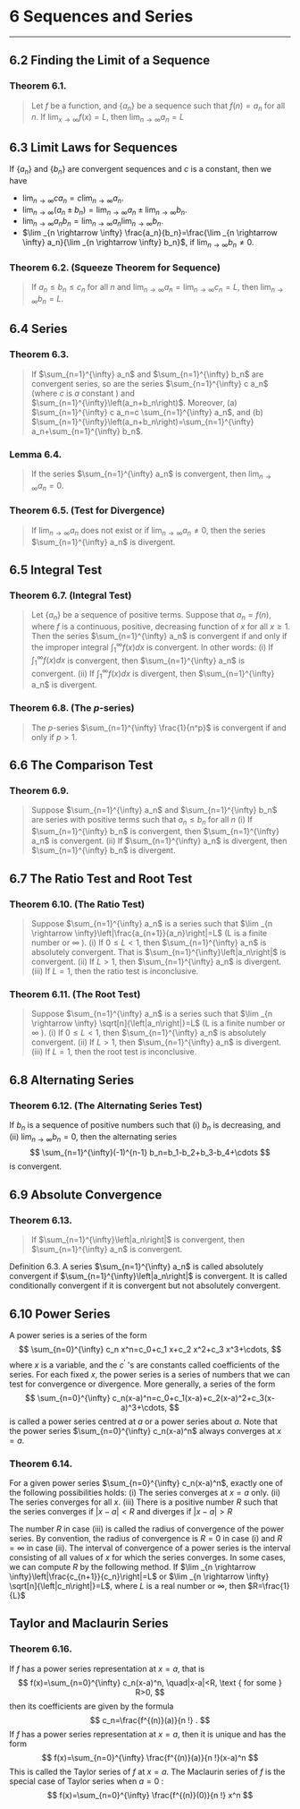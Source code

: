 # 6 Sequences and Series
---

## 6.2 Finding the Limit of a Sequence

### Theorem 6.1. 

>Let $f$ be a function, and $\left\{a_n\right\}$ be a sequence such that $f(n)=a_n$ for all $n$. If $\lim _{x \rightarrow \infty} f(x)=L$, then $\lim _{n \rightarrow \infty} a_n=L$

## 6.3 Limit Laws for Sequences

If $\left\{a_n\right\}$ and $\left\{b_n\right\}$ are convergent sequences and $c$ is a constant, then we have

- $\lim _{n \rightarrow \infty} c a_n=c \lim _{n \rightarrow \infty} a_n$.
- $\lim _{n \rightarrow \infty}\left(a_n \pm b_n\right)=\lim _{n \rightarrow \infty} a_n \pm \lim _{n \rightarrow \infty} b_n$.
- $\lim _{n \rightarrow \infty} a_n b_n=\lim _{n \rightarrow \infty} a_n \lim _{n \rightarrow \infty} b_n$.
- $\lim _{n \rightarrow \infty} \frac{a_n}{b_n}=\frac{\lim _{n \rightarrow \infty} a_n}{\lim _{n \rightarrow \infty} b_n}$, if $\lim _{n \rightarrow \infty} b_n \neq 0$.

### Theorem 6.2. (Squeeze Theorem for Sequence)

> If $a_n \leq b_n \leq c_n$ for all $n$ and $\lim _{n \rightarrow \infty} a_n=\lim _{n \rightarrow \infty} c_n=L$, then $\lim _{n \rightarrow \infty} b_n=L$.

## 6.4 Series

### Theorem 6.3.

> If $\sum_{n=1}^{\infty} a_n$ and $\sum_{n=1}^{\infty} b_n$ are convergent series, so are the series $\sum_{n=1}^{\infty} c a_n$ (where $c$ is $a$ constant $)$ and $\sum_{n=1}^{\infty}\left(a_n+b_n\right)$. Moreover,
> (a) $\sum_{n=1}^{\infty} c a_n=c \sum_{n=1}^{\infty} a_n$, and
> (b) $\sum_{n=1}^{\infty}\left(a_n+b_n\right)=\sum_{n=1}^{\infty} a_n+\sum_{n=1}^{\infty} b_n$.

### Lemma 6.4. 

> If the series $\sum_{n=1}^{\infty} a_n$ is convergent, then $\lim _{n \rightarrow \infty} a_n=0$.

### Theorem 6.5. (Test for Divergence) 

> If $\lim _{n \rightarrow \infty} a_n$ does not exist or if $\lim _{n \rightarrow \infty} a_n \neq 0$, then the series $\sum_{n=1}^{\infty} a_n$ is divergent.

## 6.5 Integral Test

### Theorem 6.7. (Integral Test) 

> Let $\left\{a_n\right\}$ be a sequence of positive terms. Suppose that $a_n=f(n)$, where $f$ is a continuous, positive, decreasing function of $x$ for all $x \geq 1$. Then the series $\sum_{n=1}^{\infty} a_n$ is convergent if and only if the improper integral $\int_1^{\infty} f(x) d x$ is convergent. In other words:
> (i) If $\int_1^{\infty} f(x) d x$ is convergent, then $\sum_{n=1}^{\infty} a_n$ is convergent.
> (ii) If $\int_1^{\infty} f(x) d x$ is divergent, then $\sum_{n=1}^{\infty} a_n$ is divergent.

### Theorem 6.8. (The $p$-series)

> The $p$-series $\sum_{n=1}^{\infty} \frac{1}{n^p}$ is convergent if and only if $p>1$. [](Lecture%20Notes.pdf#page=85%7Cproof)

## 6.6 The Comparison Test

### Theorem 6.9. 

> Suppose $\sum_{n=1}^{\infty} a_n$ and $\sum_{n=1}^{\infty} b_n$ are series with positive terms such that $a_n \leq b_n$ for all $n$
> (i) If $\sum_{n=1}^{\infty} b_n$ is convergent, then $\sum_{n=1}^{\infty} a_n$ is convergent.
> (ii) If $\sum_{n=1}^{\infty} a_n$ is divergent, then $\sum_{n=1}^{\infty} b_n$ is divergent.


## 6.7 The Ratio Test and Root Test

### Theorem 6.10. (The Ratio Test)

> Suppose $\sum_{n=1}^{\infty} a_n$ is a series such that $\lim _{n \rightarrow \infty}\left|\frac{a_{n+1}}{a_n}\right|=L$ (L is a finite number or $\infty$ ).
> (i) If $0 \leq L<1$, then $\sum_{n=1}^{\infty} a_n$ is absolutely convergent. That is $\sum_{n=1}^{\infty}\left|a_n\right|$ is convergent.
> (ii) If $L>1$, then $\sum_{n=1}^{\infty} a_n$ is divergent.
> (iii) If $L=1$, then the ratio test is inconclusive.

### Theorem 6.11. (The Root Test) 

> Suppose $\sum_{n=1}^{\infty} a_n$ is a series such that $\lim _{n \rightarrow \infty} \sqrt[n]{\left|a_n\right|}=L$ (L is a finite number or $\infty$ ).
> (i) If $0 \leq L<1$, then $\sum_{n=1}^{\infty} a_n$ is absolutely convergent.
> (ii) If $L>1$, then $\sum_{n=1}^{\infty} a_n$ is divergent.
> (iii) If $L=1$, then the root test is inconclusive.

## 6.8 Alternating Series

### Theorem 6.12. (The Alternating Series Test) 

If $b_n$ is a sequence of positive numbers such that
(i) $b_n$ is decreasing, and
(ii) $\lim _{n \rightarrow \infty} b_n=0$,
then the alternating series
$$
\sum_{n=1}^{\infty}(-1)^{n-1} b_n=b_1-b_2+b_3-b_4+\cdots
$$
is convergent.

## 6.9 Absolute Convergence

### Theorem 6.13. 

> If $\sum_{n=1}^{\infty}\left|a_n\right|$ is convergent, then $\sum_{n=1}^{\infty} a_n$ is convergent.

Definition 6.3. A series $\sum_{n=1}^{\infty} a_n$ is called absolutely convergent if $\sum_{n=1}^{\infty}\left|a_n\right|$ is convergent.
It is called conditionally convergent if it is convergent but not absolutely convergent.

## 6.10 Power Series

 A power series is a series of the form
$$
\sum_{n=0}^{\infty} c_n x^n=c_0+c_1 x+c_2 x^2+c_3 x^3+\cdots,
$$
where $x$ is a variable, and the $c^{\prime}$ 's are constants called coefficients of the series. For each fixed $x$, the power series is a series of numbers that we can test for convergence or divergence.
More generally, a series of the form
$$
\sum_{n=0}^{\infty} c_n(x-a)^n=c_0+c_1(x-a)+c_2(x-a)^2+c_3(x-a)^3+\cdots,
$$
is called a power series centred at $a$ or a power series about $a$.
Note that the power series $\sum_{n=0}^{\infty} c_n(x-a)^n$ always converges at $x=a$.

### Theorem 6.14.

For a given power series $\sum_{n=0}^{\infty} c_n(x-a)^n$, exactly one of the following possibilities holds:
(i) The series converges at $x=a$ only.
(ii) The series converges for all $x$.
(iii) There is a positive number $R$ such that the series converges if $|x-a|<R$ and diverges if $|x-a|>R$

The number $R$ in case (iii) is called the radius of convergence of the power series. By convention, the radius of convergence is $R=0$ in case (i) and $R=\infty$ in case (ii). The interval of convergence of a power series is the interval consisting of all values of $x$ for which the series converges. In some cases, we can compute $R$ by the following method.
If $\lim _{n \rightarrow \infty}\left|\frac{c_{n+1}}{c_n}\right|=L$ or $\lim _{n \rightarrow \infty} \sqrt[n]{\left|c_n\right|}=L$, where $L$ is a real number or $\infty$, then $R=\frac{1}{L}$

## Taylor and Maclaurin Series

### Theorem 6.16. 

If $f$ has a power series representation at $x=a$, that is
$$
f(x)=\sum_{n=0}^{\infty} c_n(x-a)^n, \quad|x-a|<R, \text { for some } R>0,
$$
then its coefficients are given by the formula
$$
c_n=\frac{f^{(n)}(a)}{n !} .
$$
If $f$ has a power series representation at $x=a$, then it is unique and has the form
$$
f(x)=\sum_{n=0}^{\infty} \frac{f^{(n)}(a)}{n !}(x-a)^n
$$
This is called the Taylor series of $f$ at $x=a$.
The Maclaurin series of $f$ is the special case of Taylor series when $a=0$ :
$$
f(x)=\sum_{n=0}^{\infty} \frac{f^{(n)}(0)}{n !} x^n
$$
